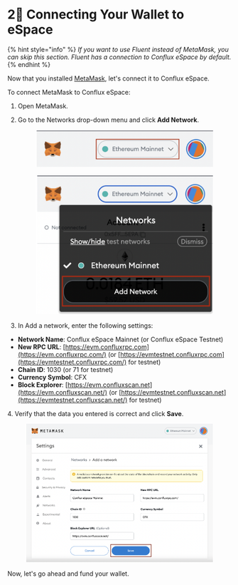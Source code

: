 # 2⃣ Connecting Your Wallet to eSpace

{% hint style="info" %}
_If you want to use Fluent instead of MetaMask, you can skip this section. Fluent has a connection to Conflux eSpace by default._&#x20;
{% endhint %}

Now that you installed [MetaMask](https://metamask.io/), let's connect it to Conflux eSpace.&#x20;

To connect MetaMask to Conflux eSpace:&#x20;

1. Open MetaMask.&#x20;
2.  Go to the Networks drop-down menu and click **Add Network**. &#x20;

    <figure><img src="../.gitbook/assets/image (11) (1).png" alt=""><figcaption></figcaption></figure>



    <figure><img src="../.gitbook/assets/image (7) (1).png" alt=""><figcaption></figcaption></figure>
3. In Add a network, enter the following settings:&#x20;

* **Network Name**: Conflux eSpace Mainnet (or Conflux eSpace Testnet)&#x20;
* **New RPC URL**: [https://evm.confluxrpc.com](https://evm.confluxrpc.com/) (or [https://evmtestnet.confluxrpc.com](https://evmtestnet.confluxrpc.com/) for testnet)&#x20;
* **Chain ID**: 1030 (or 71 for testnet)&#x20;
* **Currency Symbol**: CFX&#x20;
* **Block Explorer**: [https://evm.confluxscan.net](https://evm.confluxscan.net/) (or [https://evmtestnet.confluxscan.net](https://evmtestnet.confluxscan.net/) for testnet)&#x20;

&#x20; 4\. Verify that the data you entered is correct and click **Save**.

<figure><img src="../.gitbook/assets/image (12).png" alt=""><figcaption></figcaption></figure>

Now, let's go ahead and fund your wallet.

